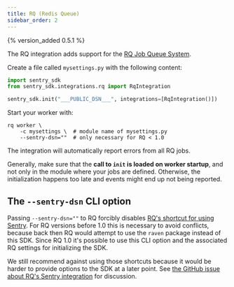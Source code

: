 ```yaml
---
title: RQ (Redis Queue)
sidebar_order: 2
---
```


{% version_added 0.5.1 %}

<!-- WIZARD -->
The RQ integration adds support for the [RQ Job Queue System](https://python-rq.org/).

Create a file called `mysettings.py` with the following content:

```python
import sentry_sdk
from sentry_sdk.integrations.rq import RqIntegration

sentry_sdk.init("___PUBLIC_DSN___", integrations=[RqIntegration()])
```

Start your worker with:

```shell
rq worker \
    -c mysettings \  # module name of mysettings.py
    --sentry-dsn=""  # only necessary for RQ < 1.0
```

<!-- TODO-ADD-VERIFICATION-EXAMPLE -->
<!-- ENDWIZARD -->

The integration will automatically report errors from all RQ jobs.

Generally, make sure that the **call to `init` is loaded on worker startup**, and not only in the module where your jobs are defined. Otherwise, the initialization happens too late and events might end up not being reported.

## The `--sentry-dsn` CLI option

Passing `--sentry-dsn=""` to RQ forcibly disables [RQ's shortcut for using Sentry](https://python-rq.org/patterns/sentry/). For RQ versions before 1.0 this is necessary to avoid conflicts, because back then RQ would attempt to use the `raven` package instead of this SDK. Since RQ 1.0 it's possible to use this CLI option and the associated RQ settings for initializing the SDK.

We still recommend against using those shortcuts because it would be harder to provide options to the SDK at a later point. See [the GitHub issue about RQ's Sentry integration](https://github.com/rq/rq/issues/1003) for discussion.
